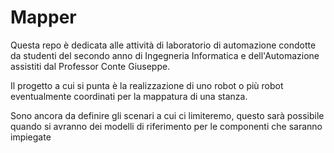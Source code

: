 # Mapper
Questa repo è dedicata alle attività di laboratorio di automazione condotte da studenti del secondo anno di Ingegneria Informatica
e dell'Automazione assistiti dal Professor Conte Giuseppe.

Il progetto a cui si punta è la realizzazione di uno robot o più robot eventualmente coordinati per la mappatura di una stanza.

Sono ancora da definire gli scenari a cui ci limiteremo, questo sarà possibile quando si avranno dei modelli di riferimento per le 
componenti che saranno impiegate

